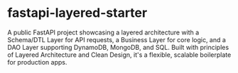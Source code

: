 # fastapi-layered-starter
A public FastAPI project showcasing a layered architecture with a Schema/DTL Layer for API requests, a Business Layer for core logic, and a DAO Layer supporting DynamoDB, MongoDB, and SQL. Built with principles of Layered Architecture and Clean Design, it's a flexible, scalable boilerplate for production apps.
